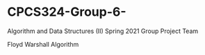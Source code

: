 # CPCS324-Group-6-
Algorithm and Data Structures (II) Spring 2021 Group Project Team

Floyd Warshall Algorithm

